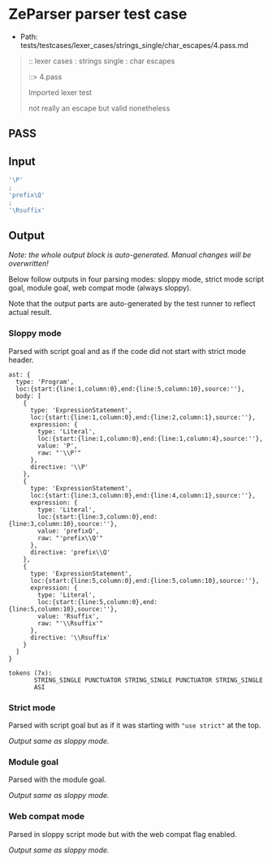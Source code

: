 # ZeParser parser test case

- Path: tests/testcases/lexer_cases/strings_single/char_escapes/4.pass.md

> :: lexer cases : strings single : char escapes
>
> ::> 4.pass
>
> Imported lexer test
>
> not really an escape but valid nonetheless

## PASS

## Input

`````js
'\P'
;
'prefix\Q'
;
'\Rsuffix'
`````

## Output

_Note: the whole output block is auto-generated. Manual changes will be overwritten!_

Below follow outputs in four parsing modes: sloppy mode, strict mode script goal, module goal, web compat mode (always sloppy).

Note that the output parts are auto-generated by the test runner to reflect actual result.

### Sloppy mode

Parsed with script goal and as if the code did not start with strict mode header.

`````
ast: {
  type: 'Program',
  loc:{start:{line:1,column:0},end:{line:5,column:10},source:''},
  body: [
    {
      type: 'ExpressionStatement',
      loc:{start:{line:1,column:0},end:{line:2,column:1},source:''},
      expression: {
        type: 'Literal',
        loc:{start:{line:1,column:0},end:{line:1,column:4},source:''},
        value: 'P',
        raw: "'\\P'"
      },
      directive: '\\P'
    },
    {
      type: 'ExpressionStatement',
      loc:{start:{line:3,column:0},end:{line:4,column:1},source:''},
      expression: {
        type: 'Literal',
        loc:{start:{line:3,column:0},end:{line:3,column:10},source:''},
        value: 'prefixQ',
        raw: "'prefix\\Q'"
      },
      directive: 'prefix\\Q'
    },
    {
      type: 'ExpressionStatement',
      loc:{start:{line:5,column:0},end:{line:5,column:10},source:''},
      expression: {
        type: 'Literal',
        loc:{start:{line:5,column:0},end:{line:5,column:10},source:''},
        value: 'Rsuffix',
        raw: "'\\Rsuffix'"
      },
      directive: '\\Rsuffix'
    }
  ]
}

tokens (7x):
       STRING_SINGLE PUNCTUATOR STRING_SINGLE PUNCTUATOR STRING_SINGLE
       ASI
`````

### Strict mode

Parsed with script goal but as if it was starting with `"use strict"` at the top.

_Output same as sloppy mode._

### Module goal

Parsed with the module goal.

_Output same as sloppy mode._

### Web compat mode

Parsed in sloppy script mode but with the web compat flag enabled.

_Output same as sloppy mode._
